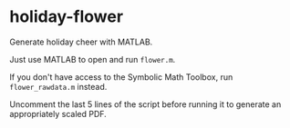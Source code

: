 # holiday-flower
Generate holiday cheer with MATLAB.

Just use MATLAB to open and run `flower.m`.

If you don't have access to the Symbolic Math Toolbox, run `flower_rawdata.m` instead.

Uncomment the last 5 lines of the script before running it to generate an appropriately scaled PDF.
